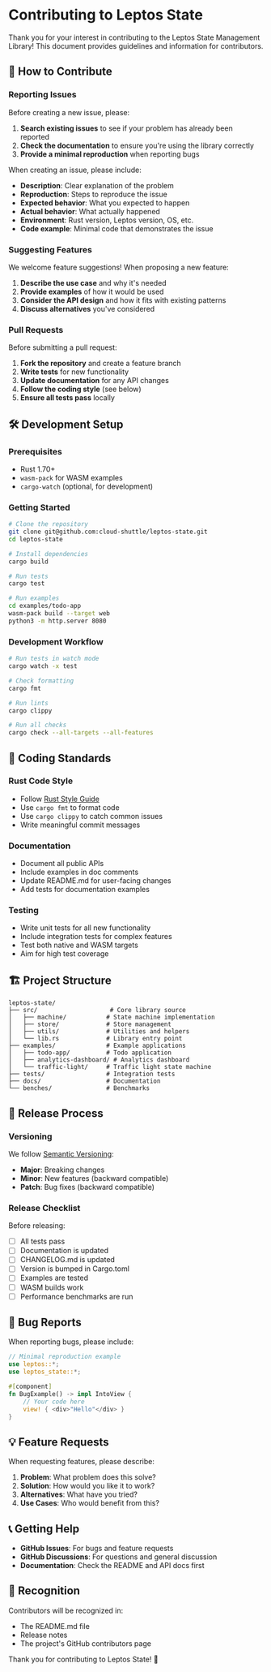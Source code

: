 # Contributing to Leptos State

Thank you for your interest in contributing to the Leptos State Management Library! This document provides guidelines and information for contributors.

## 🤝 How to Contribute

### Reporting Issues

Before creating a new issue, please:

1. **Search existing issues** to see if your problem has already been reported
2. **Check the documentation** to ensure you're using the library correctly
3. **Provide a minimal reproduction** when reporting bugs

When creating an issue, please include:

- **Description**: Clear explanation of the problem
- **Reproduction**: Steps to reproduce the issue
- **Expected behavior**: What you expected to happen
- **Actual behavior**: What actually happened
- **Environment**: Rust version, Leptos version, OS, etc.
- **Code example**: Minimal code that demonstrates the issue

### Suggesting Features

We welcome feature suggestions! When proposing a new feature:

1. **Describe the use case** and why it's needed
2. **Provide examples** of how it would be used
3. **Consider the API design** and how it fits with existing patterns
4. **Discuss alternatives** you've considered

### Pull Requests

Before submitting a pull request:

1. **Fork the repository** and create a feature branch
2. **Write tests** for new functionality
3. **Update documentation** for any API changes
4. **Follow the coding style** (see below)
5. **Ensure all tests pass** locally

## 🛠️ Development Setup

### Prerequisites

- Rust 1.70+ 
- `wasm-pack` for WASM examples
- `cargo-watch` (optional, for development)

### Getting Started

```bash
# Clone the repository
git clone git@github.com:cloud-shuttle/leptos-state.git
cd leptos-state

# Install dependencies
cargo build

# Run tests
cargo test

# Run examples
cd examples/todo-app
wasm-pack build --target web
python3 -m http.server 8080
```

### Development Workflow

```bash
# Run tests in watch mode
cargo watch -x test

# Check formatting
cargo fmt

# Run lints
cargo clippy

# Run all checks
cargo check --all-targets --all-features
```

## 📝 Coding Standards

### Rust Code Style

- Follow [Rust Style Guide](https://doc.rust-lang.org/1.0.0/style/style/naming/README.html)
- Use `cargo fmt` to format code
- Use `cargo clippy` to catch common issues
- Write meaningful commit messages

### Documentation

- Document all public APIs
- Include examples in doc comments
- Update README.md for user-facing changes
- Add tests for documentation examples

### Testing

- Write unit tests for all new functionality
- Include integration tests for complex features
- Test both native and WASM targets
- Aim for high test coverage

## 🏗️ Project Structure

```
leptos-state/
├── src/                    # Core library source
│   ├── machine/           # State machine implementation
│   ├── store/             # Store management
│   ├── utils/             # Utilities and helpers
│   └── lib.rs             # Library entry point
├── examples/              # Example applications
│   ├── todo-app/          # Todo application
│   ├── analytics-dashboard/ # Analytics dashboard
│   └── traffic-light/     # Traffic light state machine
├── tests/                 # Integration tests
├── docs/                  # Documentation
└── benches/               # Benchmarks
```

## 🚀 Release Process

### Versioning

We follow [Semantic Versioning](https://semver.org/):

- **Major**: Breaking changes
- **Minor**: New features (backward compatible)
- **Patch**: Bug fixes (backward compatible)

### Release Checklist

Before releasing:

- [ ] All tests pass
- [ ] Documentation is updated
- [ ] CHANGELOG.md is updated
- [ ] Version is bumped in Cargo.toml
- [ ] Examples are tested
- [ ] WASM builds work
- [ ] Performance benchmarks are run

## 🐛 Bug Reports

When reporting bugs, please include:

```rust
// Minimal reproduction example
use leptos::*;
use leptos_state::*;

#[component]
fn BugExample() -> impl IntoView {
    // Your code here
    view! { <div>"Hello"</div> }
}
```

## 💡 Feature Requests

When requesting features, please describe:

1. **Problem**: What problem does this solve?
2. **Solution**: How would you like it to work?
3. **Alternatives**: What have you tried?
4. **Use Cases**: Who would benefit from this?

## 📞 Getting Help

- **GitHub Issues**: For bugs and feature requests
- **GitHub Discussions**: For questions and general discussion
- **Documentation**: Check the README and API docs first

## 🙏 Recognition

Contributors will be recognized in:

- The README.md file
- Release notes
- The project's GitHub contributors page

Thank you for contributing to Leptos State! 🦀
